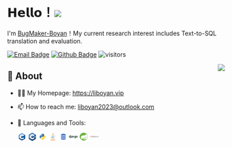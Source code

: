 # 𝗛𝗲𝗹𝗹𝗼！<img src="https://user-images.githubusercontent.com/5679180/79618120-0daffb80-80be-11ea-819e-d2b0fa904d07.gif" width="27px"> 

I'm [BugMaker-Boyan](https://liboyan.vip)！My current research interest includes Text-to-SQL translation and evaluation.

[![Email Badge](https://img.shields.io/badge/-Email-c14438?style=flat-square&logo=Gmail&logoColor=white&link=mailto:liboyan2023@outlook.com)](mailto:liboyan2023@outlook.com)
[![Github Badge](https://img.shields.io/badge/-Github-232323?style=flat-square&logo=Github&logoColor=white&link=https://github.com/BugMaker-Boyan)](https://github.com/BugMaker-Boyan)
![visitors](https://visitor-badge.laobi.icu/badge?page_id=BugMaker-Boyan)

<img align="right" src="https://github-readme-stats.vercel.app/api?username=BugMaker-Boyan&show_icons=true&hide_border=true">

## 🧐 About

- 👨‍💻 My Homepage: https://liboyan.vip
- 📫 How to reach me: liboyan2023@outlook.com
- 🌱 Languages and Tools: 

    <div>
        <code><img height="20" src="https://raw.githubusercontent.com/github/explore/main/topics/c/c.png"></code>
        <code><img height="20" src="https://raw.githubusercontent.com/github/explore/main/topics/cpp/cpp.png"></code>
        <code><img height="20" src="https://raw.githubusercontent.com/github/explore/main/topics/python/python.png"></code>
        <code><img height="20" src="https://raw.githubusercontent.com/github/explore/main/topics/java/java.png"></code>
        <code><img height="20" src="https://raw.githubusercontent.com/github/explore/main/topics/sql/sql.png"></code>
        <code><img height="20" src="https://raw.githubusercontent.com/github/explore/main/topics/django/django.png"></code>
        <code><img height="20" src="https://raw.githubusercontent.com/github/explore/main/topics/spring/spring.png"></code>
        <code><img height="20" src="https://raw.githubusercontent.com/github/explore/main/topics/pytorch/pytorch.png"></code>
    </div>
